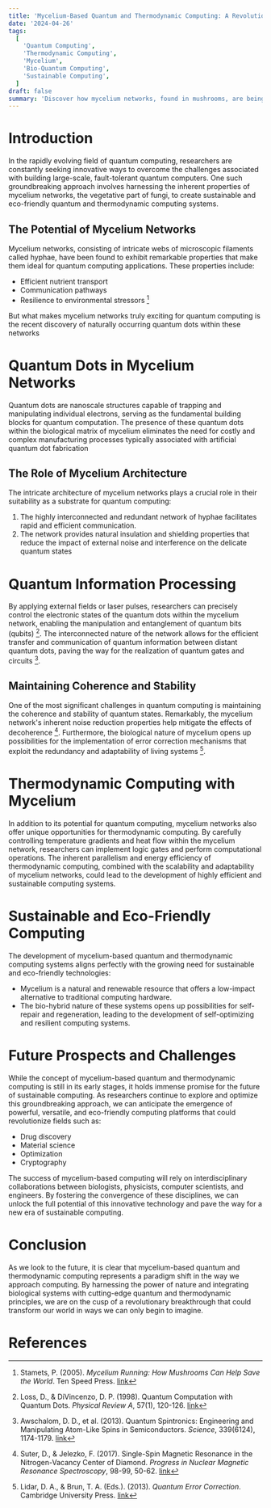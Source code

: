 ```yaml
---
title: 'Mycelium-Based Quantum and Thermodynamic Computing: A Revolutionary Approach to Sustainable Computing'
date: '2024-04-26'
tags:
  [
    'Quantum Computing',
    'Thermodynamic Computing',
    'Mycelium',
    'Bio-Quantum Computing',
    'Sustainable Computing',
  ]
draft: false
summary: 'Discover how mycelium networks, found in mushrooms, are being harnessed to create sustainable and eco-friendly quantum and thermodynamic computing systems. This groundbreaking approach offers enhanced stability, fault-tolerance, and environmental sustainability, potentially revolutionizing fields such as drug discovery, material science, optimization, and cryptography.'
---
```


# Introduction

In the rapidly evolving field of quantum computing, researchers are constantly seeking innovative ways to overcome the challenges associated with building large-scale, fault-tolerant quantum computers. One such groundbreaking approach involves harnessing the inherent properties of mycelium networks, the vegetative part of fungi, to create sustainable and eco-friendly quantum and thermodynamic computing systems.

## The Potential of Mycelium Networks

Mycelium networks, consisting of intricate webs of microscopic filaments called hyphae, have been found to exhibit remarkable properties that make them ideal for quantum computing applications. These properties include:

- Efficient nutrient transport
- Communication pathways
- Resilience to environmental stressors [^1]

But what makes mycelium networks truly exciting for quantum computing is the recent discovery of naturally occurring quantum dots within these networks

# Quantum Dots in Mycelium Networks

Quantum dots are nanoscale structures capable of trapping and manipulating individual electrons, serving as the fundamental building blocks for quantum computation. The presence of these quantum dots within the biological matrix of mycelium eliminates the need for costly and complex manufacturing processes typically associated with artificial quantum dot fabrication

## The Role of Mycelium Architecture

The intricate architecture of mycelium networks plays a crucial role in their suitability as a substrate for quantum computing:

1. The highly interconnected and redundant network of hyphae facilitates rapid and efficient communication.
2. The network provides natural insulation and shielding properties that reduce the impact of external noise and interference on the delicate quantum states

# Quantum Information Processing

By applying external fields or laser pulses, researchers can precisely control the electronic states of the quantum dots within the mycelium network, enabling the manipulation and entanglement of quantum bits (qubits) [^2]. The interconnected nature of the network allows for the efficient transfer and communication of quantum information between distant quantum dots, paving the way for the realization of quantum gates and circuits [^3].

## Maintaining Coherence and Stability

One of the most significant challenges in quantum computing is maintaining the coherence and stability of quantum states. Remarkably, the mycelium network's inherent noise reduction properties help mitigate the effects of decoherence [^4]. Furthermore, the biological nature of mycelium opens up possibilities for the implementation of error correction mechanisms that exploit the redundancy and adaptability of living systems [^5].

# Thermodynamic Computing with Mycelium

In addition to its potential for quantum computing, mycelium networks also offer unique opportunities for thermodynamic computing. By carefully controlling temperature gradients and heat flow within the mycelium network, researchers can implement logic gates and perform computational operations. The inherent parallelism and energy efficiency of thermodynamic computing, combined with the scalability and adaptability of mycelium networks, could lead to the development of highly efficient and sustainable computing systems.

# Sustainable and Eco-Friendly Computing

The development of mycelium-based quantum and thermodynamic computing systems aligns perfectly with the growing need for sustainable and eco-friendly technologies:

- Mycelium is a natural and renewable resource that offers a low-impact alternative to traditional computing hardware.
- The bio-hybrid nature of these systems opens up possibilities for self-repair and regeneration, leading to the development of self-optimizing and resilient computing systems.

# Future Prospects and Challenges

While the concept of mycelium-based quantum and thermodynamic computing is still in its early stages, it holds immense promise for the future of sustainable computing. As researchers continue to explore and optimize this groundbreaking approach, we can anticipate the emergence of powerful, versatile, and eco-friendly computing platforms that could revolutionize fields such as:

- Drug discovery
- Material science
- Optimization
- Cryptography

The success of mycelium-based computing will rely on interdisciplinary collaborations between biologists, physicists, computer scientists, and engineers. By fostering the convergence of these disciplines, we can unlock the full potential of this innovative technology and pave the way for a new era of sustainable computing.

# Conclusion

As we look to the future, it is clear that mycelium-based quantum and thermodynamic computing represents a paradigm shift in the way we approach computing. By harnessing the power of nature and integrating biological systems with cutting-edge quantum and thermodynamic principles, we are on the cusp of a revolutionary breakthrough that could transform our world in ways we can only begin to imagine.

# References

[^1]: Stamets, P. (2005). _Mycelium Running: How Mushrooms Can Help Save the World_. Ten Speed Press. [link](https://www.amazon.com/Mycelium-Running-Mushrooms-Help-World/dp/1580085792)
[^2]: Loss, D., & DiVincenzo, D. P. (1998). Quantum Computation with Quantum Dots. _Physical Review A_, 57(1), 120-126. [link](https://doi.org/10.1103/PhysRevA.57.120)
[^3]: Awschalom, D. D., et al. (2013). Quantum Spintronics: Engineering and Manipulating Atom-Like Spins in Semiconductors. _Science_, 339(6124), 1174-1179. [link](https://doi.org/10.1126/science.1231364)
[^4]: Suter, D., & Jelezko, F. (2017). Single-Spin Magnetic Resonance in the Nitrogen-Vacancy Center of Diamond. _Progress in Nuclear Magnetic Resonance Spectroscopy_, 98-99, 50-62. [link](https://doi.org/10.1016/j.pnmrs.2016.12.001)
[^5]: Lidar, D. A., & Brun, T. A. (Eds.). (2013). _Quantum Error Correction_. Cambridge University Press. [link](https://assets.cambridge.org/97805218/97877/frontmatter/9780521897877_frontmatter.pdf)
